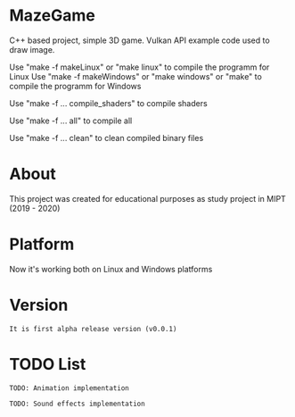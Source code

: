 # MazeGame

C++ based project, simple 3D game. Vulkan API example code used to draw image.

Use "make -f makeLinux" or "make linux" to compile the programm for Linux
Use "make -f makeWindows" or "make windows" or "make" to compile the programm for Windows


Use "make -f ... compile_shaders" to compile shaders

Use "make -f ... all" to compile all

Use "make -f ... clean" to clean compiled binary files

# About

This project was created for educational purposes
as study project in MIPT
(2019 - 2020)


# Platform

Now it's working both on Linux and Windows platforms


# Version

	It is first alpha release version (v0.0.1)


# TODO List

	TODO: Animation implementation

	TODO: Sound effects implementation




